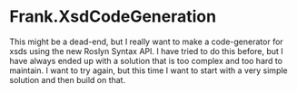 # Frank.XsdCodeGeneration

This might be a dead-end, but I really want to make a code-generator for xsds using the new Roslyn Syntax API. I have tried to do this before, but I have always ended up with a solution that is too complex and too hard to maintain. I want to try again, but this time I want to start with a very simple solution and then build on that.
